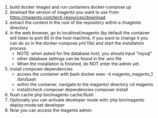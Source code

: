 1. build docker images and run containers
    docker-compose up
2. dowload the version of magento you want to use from: https://magento.com/tech-resources/download
3. extract the content in the root of the repository within a /magento directory
4. in the web browser, go to localhost/magento (by default the container will listen to port 80 in the host machine, if you want to change it you can do so in the docker-compose.yml file) and start the installation process.
    - NOTE: when asked for the database host, you should input "mysql"
    - other database settings can be found in the .env file
    - When the installation is finished, do NOT enter the admin yet.
5. install composer dependencies
    - access the container with bash
        docker exec -ti magento_magento_1 /bin/bash
    - within the container, navigate to the magento/ directory
        cd magento
    - install/check composer dependencies
        composer install
6. flush cache
        php bin/magento cache:flush
7. Optionally you can activate developer mode with:
        php bin/magento deploy:mode:set developer
8. Now you can access the magento admin
